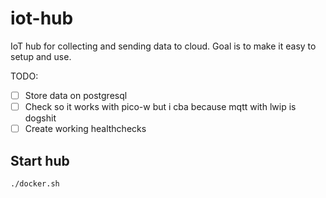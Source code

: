 # iot-hub

IoT hub for collecting and sending data to cloud.
Goal is to make it easy to setup and use.

TODO:
- [ ] Store data on postgresql
- [ ] Check so it works with pico-w but i cba because mqtt with lwip is dogshit
- [ ] Create working healthchecks

## Start hub
```
./docker.sh
```
